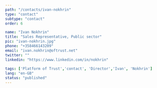 ```yaml
---
path: "/contacts/ivan-nokhrin" 
type: "contact" 
subtype: "contact"
order: 6

name: "Ivan Nokhrin"
title: "Sales Representative, Public sector"
pic: "ivan-nokhrin.jpg" 
phone: "+358466143209"
email: "ivan.nokhrin@oftrust.net"
twitter: ""
linkedin: "https://www.linkedin.com/in/nokhrin"
 
tags: ['Platform of Trust','contact', 'Director','Ivan', 'Nokhrin']
lang: "en-GB" 
status: "published" 
---
```

